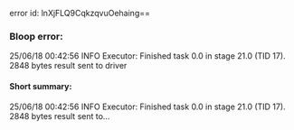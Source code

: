 error id: lnXjFLQ9CqkzqvuOehaing==
### Bloop error:

25/06/18 00:42:56 INFO Executor: Finished task 0.0 in stage 21.0 (TID 17). 2848 bytes result sent to driver
#### Short summary: 

25/06/18 00:42:56 INFO Executor: Finished task 0.0 in stage 21.0 (TID 17). 2848 bytes result sent to...